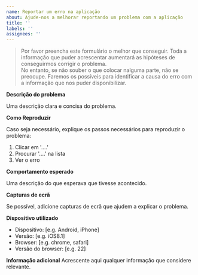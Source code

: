 ```yaml
---
name: Reportar um erro na aplicação
about: Ajude-nos a melhorar reportando um problema com a aplicação
title: ''
labels: ''
assignees: ''
---
```


> Por favor preencha este formulário o melhor que conseguir.
> Toda a informação que puder acrescentar aumentará as hipóteses de conseguirmos corrigir o problema.  
> No entanto, se não souber o que colocar nalguma parte, não se preocupe.
> Faremos os possíveis para identificar a causa do erro com a informação que nos puder disponibilizar.

**Descrição do problema**

Uma descrição clara e concisa do problema.

**Como Reproduzir**

Caso seja necessário, explique os passos necessários para reproduzir o problema:
1. Clicar em '....'
2. Procurar '....' na lista
3. Ver o erro

**Comportamento esperado**

Uma descrição do que esperava que tivesse acontecido.

**Capturas de ecrã**

Se possível, adicione capturas de ecrã que ajudem a explicar o problema.

**Dispositivo utilizado**
 - Dispositivo: [e.g. Android, iPhone]
 - Versão: [e.g. iOS8.1]
 - Browser: [e.g. chrome, safari]
 - Versão do browser: [e.g. 22]

**Informação adicional**
Acrescente aqui qualquer informação que considere relevante.
